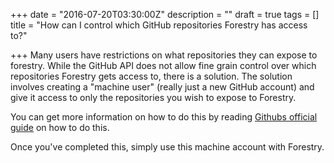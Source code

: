 +++
date = "2016-07-20T03:30:00Z"
description = ""
draft = true
tags = []
title = "How can I control which GitHub repositories Forestry has access to?"

+++
Many users have restrictions on what repositories they can expose to forestry. While the GitHub API does not allow fine grain control over which repositories Forestry gets access to, there is a solution. The solution involves creating a "machine user" (really just a new GitHub account) and give it access to only the repositories you wish to expose to Forestry.

You can get more information on how to do this by reading [Githubs official guide](https://developer.github.com/guides/managing-deploy-keys/#machine-users) on how to do this.

Once you've completed this, simply use this machine account with Forestry.